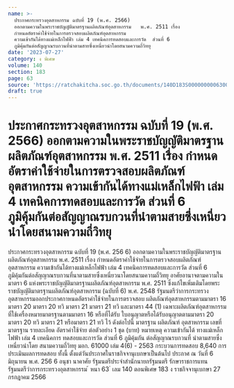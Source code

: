 ```yaml
---
name: >-
  ประกาศกระทรวงอุตสาหกรรม ฉบับที่ 19 (พ.ศ. 2566)
  ออกตามความในพระราชบัญญัติมาตรฐานผลิตภัณฑ์อุตสาหกรรม   พ.ศ. 2511 เรื่อง 
  กำหนดอัตราค่าใช้จ่ายในการตรวจสอบผลิตภัณฑ์อุตสาหกรรม
  ความเข้ากันได้ทางแม่เหล็กไฟฟ้า เล่ม 4 เทคนิคการทดสอบและการวัด  ส่วนที่ 6
  ภูมิคุ้มกันต่อสัญญาณรบกวนที่นำตามสายซึ่งเหนี่ยวนำโดยสนามความถี่วิทยุ
date: '2023-07-27'
category: ง พิเศษ
volume: 140
section: 183
page: 63
source: 'https://ratchakitcha.soc.go.th/documents/140D183S0000000006300.pdf'
draft: true
---
```


# ประกาศกระทรวงอุตสาหกรรม ฉบับที่ 19 (พ.ศ. 2566) ออกตามความในพระราชบัญญัติมาตรฐานผลิตภัณฑ์อุตสาหกรรม   พ.ศ. 2511 เรื่อง  กำหนดอัตราค่าใช้จ่ายในการตรวจสอบผลิตภัณฑ์อุตสาหกรรม ความเข้ากันได้ทางแม่เหล็กไฟฟ้า เล่ม 4 เทคนิคการทดสอบและการวัด  ส่วนที่ 6 ภูมิคุ้มกันต่อสัญญาณรบกวนที่นำตามสายซึ่งเหนี่ยวนำโดยสนามความถี่วิทยุ

ประกาศกระทรวงอุตสาหกรรม ฉบับที่ 19 (พ.ศ. 256 6) ออกตามความในพระราชบัญญัติมาตรฐานผลิตภัณฑ์อุตสาหกรรม พ.ศ. 2511 เรื่อง กำหนดอัตราค่าใช้จ่ายในการตรวจสอบผลิตภัณฑ์อุตสาหกรรม ความเข้ากันได้ทางแม่เหล็กไฟฟ้า เล่ม 4 เทคนิคการทดสอบและการวัด ส่วนที่ 6 ภูมิคุ้มกันต่อสัญญาณรบกวนที่นาตามสายซึ่งเหนี่ยวนาโดยสนามความถี่วิทยุ อาศัยอานาจตามความในมาตรา 6 แห่งพระราชบัญญัติมาตรฐานผลิตภัณฑ์อุตสาหกรรม พ.ศ. 2511 ซึ่งแก้ไขเพิ่มเติมโดยพระราชบัญญัติมาตรฐานผลิตภัณฑ์อุตสาหกรรม (ฉบับที่ 6) พ.ศ. 2548 รัฐมนตรีว่าการกระทรวงอุตสาหกรรมออกประกาศกาหนดอัตราค่าใช้จ่ายในการตรวจสอบ ผลิตภัณฑ์อุตสาหกรรมตามมาตรา 16 มาตรา 20 มาตรา 20 ทวิ มาตรา 21 มาตรา 21 ทวิ และมาตรา 44 (1) เฉพาะผลิตภัณฑ์อุตสาหกรรมที่ใช้เครื่องหมายมาตรฐานตามมาตรา 16 หรือที่ได้รับ ใบอนุญาตหรือได้รับอนุญาตตามมาตรา 20 มาตรา 20 ทวิ มาตรา 21 หรือมาตรา 21 ทวิ ไว้ ดังต่อไปนี้ มาตรฐาน ผลิตภัณฑ์ อุตสาหกรรม เลขที่ มาตรฐาน รายละเอียด อัตราค่าใช้จ่าย ต่อตัวอย่าง 1 ชุด (บาท) หมายเหตุ ความเข้ากันได้ ทางแม่เหล็กไฟฟ้า เล่ม 4 เทคนิคการ ทดสอบและการวัด ส่วนที่ 6 ภูมิคุ้มกัน ต่อสัญญาณรบกวนที่ นำตามสายซึ่ง เหนี่ยวนำโดย สนามความถี่วิทยุ มอก. 61000 เล่ม 4(6) - 2563 กระบวนการทดสอบ 8,640 การประเมินผลการทดสอบ ทั้งนี้ ตั้งแต่วันประกาศในราชกิจจานุเบกษาเป็นต้นไป ประกาศ ณ วันที่ 6 มิถุนายน พ.ศ. 256 6 อนุชา นาคาศัย รัฐมนตรีประจำสำนักนายกรัฐมนตรี รักษาราชการแทน รัฐมนตรีว่าการกระทรวงอุตสาหกรรม ้ หนา 63 ่ เลม 140 ตอนพิเศษ 183 ง ราชกิจจานุเบกษา 27 กรกฎาคม 2566
